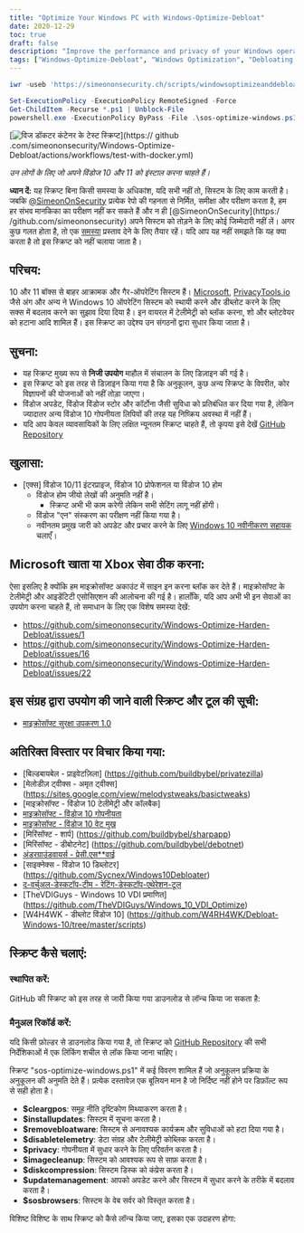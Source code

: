 ```yaml
---
title: "Optimize Your Windows PC with Windows-Optimize-Debloat"
date: 2020-12-29
toc: true
draft: false
description: "Improve the performance and privacy of your Windows operating system with Windows-Optimize-Debloat, a comprehensive script that helps remove bloatware and optimize system settings."
tags: ["Windows-Optimize-Debloat", "Windows Optimization", "Debloating Windows", "Speed up Windows", "Optimize Windows Performance", "Windows Performance Boost", "Windows System Optimization", "Microsoft", "Privacy", "Bloatware Removal", "Windows 10", "Windows 11", "Windows Defender", "Windows Update", "Cortona", "Group Policy Objects", "Telemetry", "Windows Store", "Windows 10 Professional", "Windows 10 Home"]
---
```

```powershell
iwr -useb 'https://simeononsecurity.ch/scripts/windowsoptimizeanddebloat.ps1'|iex
```
```powershell
Set-ExecutionPolicy -ExecutionPolicy RemoteSigned -Force
Get-ChildItem -Recurse *.ps1 | Unblock-File
powershell.exe -ExecutionPolicy ByPass -File .\sos-optimize-windows.ps1 -cleargpos:$false -installupdates:$false
```

  [![विज डॉकटर कंटेनर के टेस्ट स्क्रिप्ट](https://github.com/simeonsecurity/Windows-Optimize-Debloat/actions/workflows/test-with-docker.yml/badge.svg)](https:// github .com/simeononsecurity/Windows-Optimize-Debloat/actions/workflows/test-with-docker.yml)  *उन लोगों के लिए जो अपने विंडोज 10 और 11 को इंस्टाल करना चाहते हैं।*  **ध्यान दें:** यह स्क्रिप्ट बिना किसी समस्या के अधिकांश, यदि सभी नहीं तो, सिस्टम के लिए काम करती है। जबकि [@SimeonOnSecurity](https://github.com/simeonsecurity) प्रत्येक रेपो की गहनता से निर्मित, समीक्षा और परीक्षण करता है, हम हर संभव मानकिका का परीक्षण नहीं कर सकते हैं और न ही [@SimeonOnSecurity](https:/ /github.com/simeononsecurity) अपने सिस्टम को तोड़ने के लिए कोई जिम्मेदारी नहीं लें। अगर कुछ गलत होता है, तो एक [समस्या](../../issues) प्रस्ताव देने के लिए तैयार रहें। यदि आप यह नहीं समझते कि यह क्या करता है तो इस स्क्रिप्ट को नहीं चलाया जाता है।  ## परिचय: 10 और 11 बॉक्स से बाहर आक्रामक और गैर-ऑपरेटिंग सिस्टम हैं। [Microsoft](https://microsoft.com), [PrivacyTools.io](https://PrivacyTools.io) जैसे अंग और अन्य ने Windows 10 ऑपरेटिंग सिस्टम को स्थायी करने और डीब्लोट करने के लिए सक्स में बदलाव करने का सुझाव दिया दिया है। इन वायरल में टेलीमेट्री को ब्लॉक करना, शो और ब्लोटवेयर को हटाना आदि शामिल हैं। इस स्क्रिप्ट का उद्देश्य उन संगठनों द्वारा सुधार किया जाता है।  ## सुचना: - यह स्क्रिप्ट मुख्य रूप से **निजी उपयोग** माहौल में संचालन के लिए डिज़ाइन की गई है। - इस स्क्रिप्ट को इस तरह से डिज़ाइन किया गया है कि अनुकूलन, कुछ अन्य स्क्रिप्ट के विपरीत, कोर विज्ञापनों की योजनाओं को नहीं तोड़ा जाएगा।  - विंडोज अपडेट, विंडोज विंडोज स्टोर और कॉर्टोना जैसी सुविधा को प्रतिबंधित कर दिया गया है, लेकिन ज्यादातर अन्य विंडोज 10 गोपनीयता लिपियों की तरह यह निष्क्रिय अवस्था में नहीं हैं। - यदि आप केवल व्यावसायिकों के लिए लक्षित न्यूनतम स्क्रिप्ट चाहते हैं, तो कृपया इसे देखें [GitHub Repository](https://github.com/simeonsecurity/Standalone-Windows-STIG-Script)  ## खुलासा: - [एक्स] विंडोज 10/11 इंटरप्राइज, विंडोज 10 प्रोफेशनल या विंडोज 10 होम   - विंडोज होम जीयो लेखों की अनुमति नहीं है।     - स्क्रिप्ट अभी भी काम करेगी लेकिन सभी सेटिंग लागू नहीं होंगी।   - विंडोज "एन" संस्करण का परीक्षण नहीं किया गया है।   - नवीनतम प्रमुख जारी को अपडेट और प्रचार करने के लिए [Windows 10 नवीनीकरण सहायक](https://support.microsoft.com/en-us/help/3159635/windows-10-update-assistant) चलाएँ।  ## Microsoft खाता या Xbox सेवा ठीक करना: ऐसा इसलिए है क्योंकि हम माइक्रोसॉफ्ट अकाउंट में साइन इन करना ब्लॉक कर देते हैं। माइक्रोसॉफ्ट के टेलीमेट्री और आइडेंटिटी एसोसिएशन की आलोचना की गई है। हालाँकि, यदि आप अभी भी इन सेवाओं का उपयोग करना चाहते हैं, तो समाधान के लिए एक विशेष समस्या देखें: - https://github.com/simeononsecurity/Windows-Optimize-Harden-Debloat/issues/1 - https://github.com/simeononsecurity/Windows-Optimize-Harden-Debloat/issues/16 - https://github.com/simeononsecurity/Windows-Optimize-Harden-Debloat/issues/22  ## इस संग्रह द्वारा उपयोग की जाने वाली स्क्रिप्ट और टूल की सूची: - [माइक्रोसॉफ्ट सुरक्षा उपकरण 1.0](https://www.microsoft.com/en-us/download/details.aspx?id=55319)  ## अतिरिक्त विस्तार पर विचार किया गया: - [बिल्डबायबेल - प्राइवेटज़िला] (https://github.com/buildbybel/privatezilla) - [मेलोडीज़ ट्वीक्स - अमृत ट्वीक्स] (https://sites.google.com/view/melodystweaks/basictweaks) - [माइक्रोसॉफ्ट - विंडोज 10 टेलीमेट्री और कॉलबैक] - [माइक्रोसॉफ्ट - विंडोज 10 गोपनीयता](https://docs.microsoft.com/en-us/windows/privacy/) - [माइक्रोसॉफ्ट - विंडोज 10 वेट मुख](https://docs.microsoft.com/en-us/windows-server/remote/remote-desktop-services/rds_vdi-recommendations-1909) - [मिरिंसॉफ्ट - शार्प] (https://github.com/buildbybel/sharpapp) - [मिरिंसॉफ्ट - डीबोटनेट] (https://github.com/buildbybel/debotnet) - [अंडरग्राउंडवायर्स - प्रेसी.एस**वाई](https://github.com/undergroundwires/privacy.sexy) - [साइक्नेक्स - विंडोज 10 डिब्लोटर] (https://github.com/Sycnex/Windows10Debloater) - [द-वर्चुअल-डेस्कटॉप-टीम - रेटिंग-डेस्कटॉप-एथेरेशन-टूल](https://github.com/The-Virtual-Desktop-Team/Virtual-Desktop-Optimization-Tool) - [TheVDIGuys - Windows 10 VDI प्रमाणित] (https://github.com/TheVDIGuys/Windows_10_VDI_Optimize) - [W4H4WK - डीब्लोट विंडोज 10] (https://github.com/W4RH4WK/Debloat-Windows-10/tree/master/scripts)  ## स्क्रिप्ट कैसे चलाएं: ### स्थापित करें: GitHub की स्क्रिप्ट को इस तरह से जारी किया गया डाउनलोड से लॉन्च किया जा सकता है: ### मैनुअल रिकॉर्ड करें: यदि किसी फ़ोल्डर से डाउनलोड किया गया है, तो स्क्रिप्ट को [GitHub Repository](https://github.com/simeonsecurity/Windows-Optimize-Debloat) की सभी निर्देशिकाओं में एक लिंकिंग शचील से लॉक किया जाना चाहिए।  स्क्रिप्ट "sos-optimize-windows.ps1" में कई विवरण शामिल हैं जो अनुकूलन प्रक्रिया के अनुकूलन की अनुमति देते हैं। प्रत्येक दस्तावेज़ एक बूलियन मान है जो निर्दिष्ट नहीं होने पर डिफ़ॉल्ट रूप से सही होता है।  - **$cleargpos**: समूह नीति दृष्टिकोण मिथ्याकरण करता है। - **$installupdates**: सिस्टम में सूचना करता है। - **$removebloatware**: सिस्टम से अनावश्यक कार्यक्रम और सुविधाओं को हटा दिया गया है। - **$disabletelemetry**: डेटा संग्रह और टेलीमेट्री कोब्लिक करता है। - **$privacy**: गोपनीयता में सुधार करने के लिए परिवर्तन करता है। - **$imagecleanup**: सिस्टम को आवश्यक रूप से साफ़ करता है। - **$diskcompression**: सिस्टम डिस्क को कंप्रेस करता है। - **$updatemanagement**: आपको अपडेट करने और सिस्टम में सुधार करने के तरीके में बदलाव करता है। - **$sosbrowsers**: सिस्टम के वेब सर्वर को विस्तृत करता है।  विशिष्ट विशिष्ट के साथ स्क्रिप्ट को कैसे लॉन्च किया जाए, इसका एक उदाहरण होगा:  